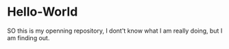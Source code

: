 # Hello-World
SO this is my openning repository, I dont't know what I am really doing, but I am finding out. 

